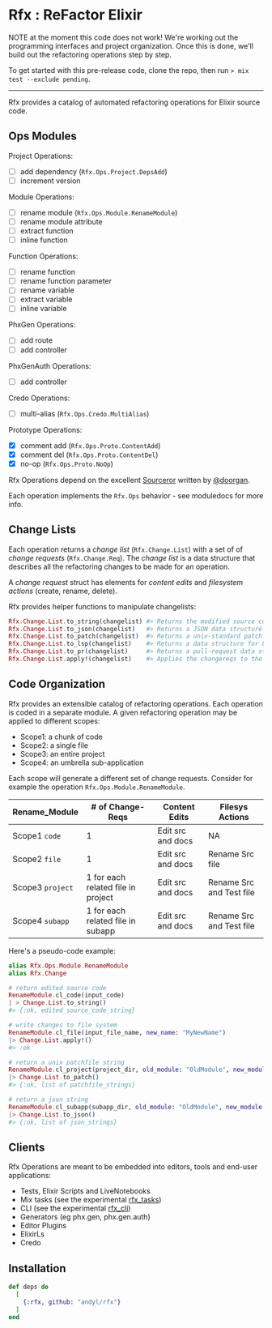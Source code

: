 # Rfx : ReFactor Elixir

NOTE at the moment this code does not work!  We're working out the programming
interfaces and project organization.  Once this is done, we'll build out the
refactoring operations step by step.

To get started with this pre-release code, clone the repo, then run `> mix test
--exclude pending`.

---

Rfx provides a catalog of automated refactoring operations for Elixir source
code.  

## Ops Modules

Project Operations:

- [ ] add dependency (`Rfx.Ops.Project.DepsAdd`)
- [ ] increment version

Module Operations:

- [ ] rename module (`Rfx.Ops.Module.RenameModule`)
- [ ] rename module attribute
- [ ] extract function
- [ ] inline function

Function Operations:

- [ ] rename function
- [ ] rename function parameter
- [ ] rename variable
- [ ] extract variable
- [ ] inline variable

PhxGen Operations:

- [ ] add route
- [ ] add controller

PhxGenAuth Operations:

- [ ] add controller

Credo Operations:

- [ ] multi-alias (`Rfx.Ops.Credo.MultiAlias`)

Prototype Operations:

- [x] comment add (`Rfx.Ops.Proto.ContentAdd`)
- [x] comment del (`Rfx.Ops.Proto.ContentDel`)
- [x] no-op (`Rfx.Ops.Proto.NoOp`)

Rfx Operations depend on the excellent
[Sourceror](http://github.com/doorgan/sourceror) written by
[@doorgan](http://github.com/doorgan).

Each operation implements the `Rfx.Ops` behavior - see moduledocs for more info.

## Change Lists

Each operation returns a *change list* (`Rfx.Change.List`) with a set of of
*change requests* (`Rfx.Change.Req`).  The *change list* is a data structure that
describes all the refactoring changes to be made for an operation.

A *change request* struct has elements for *content edits* and *filesystem
actions* (create, rename, delete).

Rfx provides helper functions to manipulate changelists:

```elixir
Rfx.Change.List.to_string(changelist) #> Returns the modified source code
Rfx.Change.List.to_json(changelist)   #> Returns a JSON data structure
Rfx.Change.List.to_patch(changelist)  #> Returns a unix-standard patchfile
Rfx.Change.List.to_lsp(changelist)    #> Returns a data structure for LSP
Rfx.Change.List.to_pr(changelist)     #> Returns a pull-request data structure
Rfx.Change.List.apply!(changelist)    #> Applies the changereqs to the filesystem
```

## Code Organization

Rfx provides an extensible catalog of refactoring operations.  Each operation
is coded in a separate module.  A given refactoring operation may be applied to
different scopes:

- Scope1: a chunk of code
- Scope2: a single file
- Scope3: an entire project
- Scope4: an umbrella sub-application

Each scope will generate a different set of change requests.  Consider for
example the operation `Rfx.Ops.Module.RenameModule`.

| Rename_Module    | # of Change-Reqs                   | Content Edits     | Filesys Actions          |
|------------------|------------------------------------|-------------------|--------------------------|
| Scope1 `code`    | 1                                  | Edit src and docs | NA                       |
| Scope2 `file`    | 1                                  | Edit src and docs | Rename Src file          |
| Scope3 `project` | 1 for each related file in project | Edit src and docs | Rename Src and Test file |
| Scope4 `subapp`  | 1 for each related file in subapp  | Edit src and docs | Rename Src and Test file |

Here's a pseudo-code example:

```elixir
alias Rfx.Ops.Module.RenameModule
alias Rfx.Change

# return edited source code
RenameModule.cl_code(input_code) 
| > Change.List.to_string()
#> {:ok, edited_source_code_string}

# write changes to file system
RenameModule.cl_file(input_file_name, new_name: "MyNewName") 
|> Change.List.apply!()
#> :ok  

# return a unix patchfile string
RenameModule.cl_project(project_dir, old_module: "OldModule", new_module: "NewModule") 
|> Change.List.to_patch()
#> {:ok, list of patchfile_strings}

# return a json string
RenameModule.cl_subapp(subapp_dir, old_module: "OldModule", new_module: "NewModule") 
|> Change.List.to_json()
#> {:ok, list of json_strings}
```

## Clients 

Rfx Operations are meant to be embedded into editors, tools and end-user
applications:

- Tests, Elixir Scripts and LiveNotebooks
- Mix tasks (see the experimental [rfx_tasks](https://github.andyl/rfx_tasks))
- CLI (see the experimental [rfx_cli](https://github.com/andyl/rfx_cli))
- Generators (eg phx.gen, phx.gen.auth)
- Editor Plugins
- ElixirLs
- Credo

## Installation

```elixir
def deps do
  [
    {:rfx, github: "andyl/rfx"}
  ]
end
```

